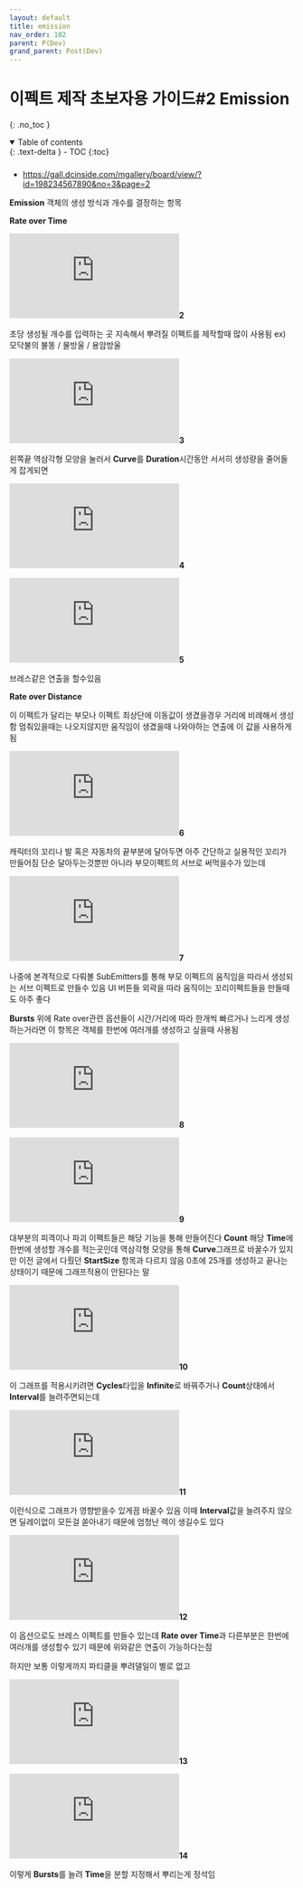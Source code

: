 ```yaml
---
layout: default
title: emission
nav_order: 102
parent: P(Dev)
grand_parent: Post(Dev)
---
```


# 이펙트 제작 초보자용 가이드#2 Emission

{: .no_toc }

<details open markdown="block">
  <summary>
    Table of contents
  </summary>
  {: .text-delta }
- TOC
{:toc}
</details>

<!------------------------------------ STEP ------------------------------------>

###  

* https://gall.dcinside.com/mgallery/board/view/?id=198234567890&no=3&page=2




**Emission**
객체의 생성 방식과 개수를 결정하는 항목



**Rate over Time**



![7fee8175b7836bf43fec87e747827673795617bd297d3cc14dfa8961bac6fd](https://dcimg4.dcinside.co.kr/viewimage.php?id=7ce48874b6866df039e78fe5&no=24b0d769e1d32ca73fe98ffa1bd6253125a05cf7d4a1966d14e02bef277913fc7dff14dca9920449a1c55bb6c6ee8d799d4bb50a26c358d9cdf43eb5da564ab94b135c77)**2**



초당 생성될 개수를 입력하는 곳 지속해서 뿌려질 이펙트를 제작할때 많이 사용됨
ex) 모닥불의 불똥 / 물방울 / 용암방울





![7fec8277b7836af720afd8b236ef203e4c7f7b0fa507d8](https://dcimg4.dcinside.co.kr/viewimage.php?id=7ce48874b6866df039e78fe5&no=24b0d769e1d32ca73fe98ffa1bd6253125a05cf7d4a1966d14e02bef277913fc7dff14dca9920449a1c55bb6c6aade22382e4ddd5fba0b47e193597f6e627261b2438227ae02cee2e3)**3**



왼쪽끝 역삼각형 모양을 눌러서 **Curve**를 **Duration**시간동안 서서히 생성량을 줄어들게 잡게되면



![7eef8175b4806bf73cec87e747826a3aa3a06d433fb1f8d4326e38378f43](https://dcimg4.dcinside.co.kr/viewimage.php?id=7ce48874b6866df039e78fe5&no=24b0d769e1d32ca73fe98ffa1bd6253125a05cf7d4a1966d14e02bef277913fc7dff14dca9920449a1c55bb6c6ee8d799d4bb50a26c358d9cca03de5d80b1eee1df3d3b2)**4**





![7fee8174b68169f43fec84fb11d8221d2c1dd6ca6b5174eb665280](https://dcimg4.dcinside.co.kr/viewimage.php?id=7ce48874b6866df039e78fe5&no=24b0d769e1d32ca73fe98ffa1bd6253125a05cf7d4a1966d14e02bef277913fc7dff14dca9920449a1c55bb6c6ee8d799d4bb50a26c358d99af538e0d95719bebedb41c8)**5**



브레스같은 연출을 할수있음

**Rate over Distance**

이 이펙트가 달리는 부모나 이펙트 최상단에 이동값이 생겼을경우 거리에 비례해서 생성함
멈춰있을때는 나오지않지만 움직임이 생겼을때 나와야하는 연출에 이 값을 사용하게됨



![7eef8377b78169f43fec84e747826a3ae3f3c47848fbd136f81a3a068e0a0c](https://dcimg4.dcinside.co.kr/viewimage.php?id=7ce48874b6866df039e78fe5&no=24b0d769e1d32ca73fe98ffa1bd6253125a05cf7d4a1966d14e02bef277913fc7dff14dca9920449a1c55bb6c6ee8d799d4bb50a26c358d99aa46eb38d0b1def1c2eb214)**6**



캐릭터의 꼬리나 발 혹은 자동차의 끝부분에 달아두면 아주 간단하고 실용적인 꼬리가 만들어짐
단순 달아두는것뿐만 아니라 부모이펙트의 서브로 써먹을수가 있는데



![7fec8375b7836bf43fec84e644806a3af11ab60e0ba03a631d57ef337a5f](https://dcimg4.dcinside.co.kr/viewimage.php?id=7ce48874b6866df039e78fe5&no=24b0d769e1d32ca73fe98ffa1bd6253125a05cf7d4a1966d14e02bef277913fc7dff14dca9920449a1c55bb6c6ee8d799d4bb50a26c358d9c8a338e2835d19bd868a9357)**7**



나중에 본격적으로 다뤄볼 SubEmitters를 통해 부모 이펙트의 움직임을 따라서 생성되는 서브 이펙트로 만들수 있음
UI 버튼들 외곽을 따라 움직이는 꼬리이펙트들을 만들때도 아주 좋다

**Bursts**
위에 Rate over관련 옵션들이 시간/거리에 따라 한개씩 빠르거나 느리게 생성하는거라면
이 항목은 객체를 한번에 여러개를 생성하고 싶을때 사용됨



![7eef8377b78169f43fec84e445836a3a91cc944ab0760f65b6d34c45948a](https://dcimg4.dcinside.co.kr/viewimage.php?id=7ce48874b6866df039e78fe5&no=24b0d769e1d32ca73fe98ffa1bd6253125a05cf7d4a1966d14e02bef277913fc7dff14dca9920449a1c55bb6c6ee8d799d4bb50a26c358d9cef16fe1dd5b1ae904e5954a)**8**





![7cee8277b6836bf43fec84fb06df231d96922c7f722172b36a20](https://dcimg4.dcinside.co.kr/viewimage.php?id=7ce48874b6866df039e78fe5&no=24b0d769e1d32ca73fe98ffa1bd6253125a05cf7d4a1966d14e02bef277913fc7dff14dca9920449a1c55bb6c6aade22382e4ddd5fba0b47e193597f6e3a7434dcd4d0c5bcc1cca0fc)**9**



대부분의 피격이나 파괴 이펙트들은 해당 기능을 통해 만들어진다
**Count**
해당 **Time**에 한번에 생성할 개수를 적는곳인데
역삼각형 모양을 통해 **Curve**그래프로 바꿀수가 있지만 이전 글에서 다뤘던 **S****tartS****ize** 항목과 다르지 않음
0초에 25개를 생성하고 끝나는 상태이기 때문에 그래프적용이 안된다는 말



![7eef8175b7836bf43fee85e758c12a3a4bd3ff06deb8bb1e58c6](https://dcimg4.dcinside.co.kr/viewimage.php?id=7ce48874b6866df039e78fe5&no=24b0d769e1d32ca73fe98ffa1bd6253125a05cf7d4a1966d14e02bef277913fc7dff14dca9920449a1c55bb6c6aade22382e4ddd5fba0b47e193597f6e3677656e1b07a997530a9b01)**10**



이 그래프를 적용시키려면 **Cycles**타입을 **Infinite**로 바꿔주거나 **Count**상태에서 **Interval**를 늘려주면되는데



![7eef8175b6836bf73fed85fb11d8221d04e02451c46b12578c5c11](https://dcimg4.dcinside.co.kr/viewimage.php?id=7ce48874b6866df039e78fe5&no=24b0d769e1d32ca73fe98ffa1bd6253125a05cf7d4a1966d14e02bef277913fc7dff14dca9920449a1c55bb6c6ee8d799d4bb50a26c358d99ba03eb38d581aec9710268b)**11**



이런식으로 그래프가 영향받을수 있게끔 바꿀수 있음
이때 **Interval**값을 늘려주지 않으면 딜레이없이 모든걸 쏟아내기 때문에 엄청난 렉이 생길수도 있다



![7eef8175b7836bf43fec84e4458375735388c07f04ce3ecc2731e46d8fa96e](https://dcimg4.dcinside.co.kr/viewimage.php?id=7ce48874b6866df039e78fe5&no=24b0d769e1d32ca73fe98ffa1bd6253125a05cf7d4a1966d14e02bef277913fc7dff14dca9920449a1c55bb6c6ee8d799d4bb50a26c358d99ff26bb78f5a42b87f30bb3e)**12**



이 옵션으로도 브레스 이펙트를 만들수 있는데 **Rate over Time**과 다른부분은 한번에 여러개를 생성할수 있기 때문에 위와같은 연출이 가능하다는점

하지만 보통 이렇게까지 파티클을 뿌려댈일이 별로 없고



![79e98472b19c3faf689fe8b115ef046505612b07](https://dcimg4.dcinside.co.kr/viewimage.php?id=7ce48874b6866df039e78fe5&no=24b0d769e1d32ca73fe98ffa1bd6253125a05cf7d4a1966d14e02bef277913fc7dff14dca9920449a1c55bb6c6ee8d799d4bb50a26c358d99ffe69e4885d18e926c19a52)**13**







![7cef8274b78076b660b8f68b12d21a1d146dab4032](https://dcimg4.dcinside.co.kr/viewimage.php?id=7ce48874b6866df039e78fe5&no=24b0d769e1d32ca73fe98ffa1bd6253125a05cf7d4a1966d14e02bef277913fc7dff14dca9920449a1c55bb6c6aade22382e4ddd5fba0b47e193597f6e3b723548de788aefed969478)**14**



이렇게 **Bursts**를 늘려 **Time**을 분할 지정해서 뿌리는게 정석임

